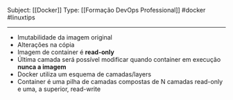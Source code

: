 Subject: [[Docker]] 
Type: [[Formação DevOps Professional]]  #docker #linuxtips 

----
- Imutabilidade da imagem original
- Alterações na cópia
- Imagem de container é **read-only**
- Última camada será possível modificar quando container em execução **nunca a imagem**
- Docker utiliza um esquema de camadas/layers
- Container é uma pilha de camadas compostas de N camadas read-only e uma, a superior, read-write